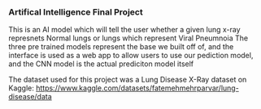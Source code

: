 ### Artifical Intelligence Final Project ###

This is an AI model which will tell the user whether a given lung x-ray represnets Normal lungs or lungs which represent Viral Pneumnoia
The three pre trained models represent the base we built off of, and the interface is used as a web app to allow users to use our pediction model, and the CNN model is the actual prediciton model itself

The dataset used for this project was a Lung Disease X-Ray dataset on Kaggle: https://www.kaggle.com/datasets/fatemehmehrparvar/lung-disease/data
